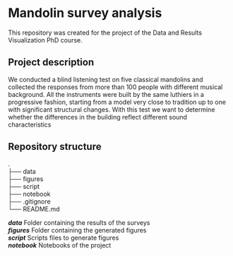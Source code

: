 # Mandolin survey analysis

This repository was created for the project of the Data and Results Visualization PhD course.

## Project description

We conducted a blind listening test on five classical mandolins and collected the responses from more than 100 people with different musical background.
All the instruments were built by the same luthiers in a progressive fashion, starting from a model very close to tradition up to one with significant structural changes.
With this test we want to determine whether the differences in the building reflect different sound characteristics

## Repository structure

.<br />
├── data <br />
├── figures <br />
├── script <br />
├── notebook  <br />
├── .gitignore <br />
└── README.md


***data*** Folder containing the results of the surveys<br />
***figures*** Folder containing the generated figures<br />
***script*** Scripts files to generate figures<br />
***notebook*** Notebooks of the project
